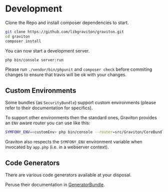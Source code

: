 # Development

Clone the Repo and install composer dependencies to start.

````bash
git clone https://github.com/libgraviton/graviton.git
cd graviton
composer install
````

You can now start a development server.

````bash
php bin/console server:run
````

Please run ``./vendor/bin/phpunit`` and ``composer check`` before
commiting changes to ensure that travis will be ok with your changes.

## Custom Environments

Some bundles (as `SecurityBundle`) support custom environments (please refer to their documentation for specifics).

To support other environments then the standard ones, Graviton provides an `ENV` aware router you can use like this:

```bash
SYMFONY_ENV=<customEnv> php bin/console --router=src/Graviton/CoreBundle/Resources/config/router_env.php server:run
```

Graviton also respects the `SYMFONY_ENV` environment variable when invocated by `app.php` (i.e. in a webserver context).

## Code Generators

There are various code generators available at your disposal.

Peruse their documentation in [GeneratorBundle](../../../src/Graviton/GeneratorBundle/README.md).
